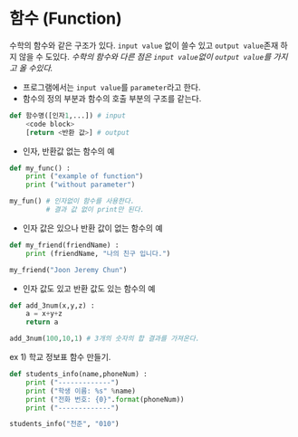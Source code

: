 # 함수 (Function)
수학의 함수와 같은 구조가 있다. `input value` 없이 쓸수 있고 `output value`존재 하지 않을 수 도있다. _수학의 함수와 다른 점은 `input value`없이 `output value`를 가지고 올 수있다._
+ 프로그램에서는 `input value`를 `parameter`라고 한다.
+ 함수의 정의 부분과 함수의 호출 부분의 구조를 같는다.
```python
def 함수명([인자1,...]) # input
    <code block>
    [return <반환 값>] # output
```
+ 인자, 반환값 없는 함수의 예
```python
def my_func() :
    print ("example of function")
    print ("without parameter")

my_fun() # 인자없이 함수를 사용한다.
         # 결과 값 없이 print만 된다.
```
+ 인자 값은 있으나 반환 값이 없는 함수의 예
```python
def my_friend(friendName) :
    print (friendName, "나의 친구 입니다.")

my_friend("Joon Jeremy Chun") 
```
+ 인자 값도 있고 반환 값도 있는 함수의 예
```python
def add_3num(x,y,z) :
    a = x+y+z
    return a

add_3num(100,10,1) # 3개의 숫자의 합 결과를 가져온다.
```
 ex 1) 학교 정보표 함수 만들기.
```python
def students_info(name,phoneNum) :
    print ("-------------")
    print ("학생 이름: %s" %name)
    print ("전화 번호: {0}".format(phoneNum))
    print ("-------------")

students_info("천준", "010")
```
